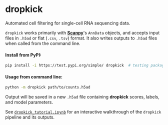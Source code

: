 # dropkick
Automated cell filtering for single-cell RNA sequencing data.

`dropkick` works primarily with [**Scanpy**](https://icb-scanpy.readthedocs-hosted.com/en/stable/)'s `AnnData` objects, and accepts input files in `.h5ad` or flat (`.csv`, `.tsv`) format. It also writes outputs to `.h5ad` files when called from the command line.

#### Install from PyPI:
```bash
pip install -i https://test.pypi.org/simple/ dropkick  # testing package index
```

#### Usage from command line:
```bash
python -m dropkick path/to/counts.h5ad
```

Output will be saved in a new `.h5ad` file containing __dropkick__ scores, labels, and model parameters.

See [`dropkick_tutorial.ipynb`](dropkick_tutorial.ipynb) for an interactive walkthrough of the `dropkick` pipeline and its outputs.
